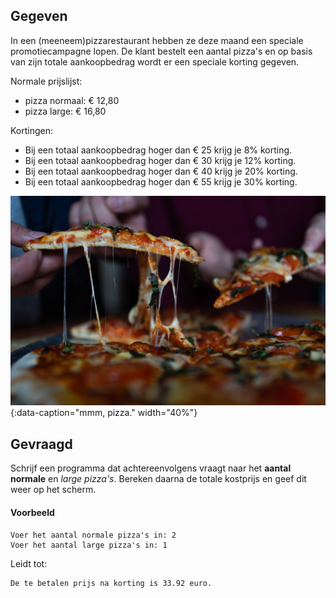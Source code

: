 ## Gegeven

In een (meeneem)pizzarestaurant hebben ze deze maand een speciale promotiecampagne lopen. De klant bestelt een aantal pizza's en op basis van zijn totale aankoopbedrag wordt er een speciale korting gegeven.

Normale prijslijst:

* pizza normaal: € 12,80
* pizza large: € 16,80

Kortingen:

* Bij een totaal aankoopbedrag hoger dan € 25 krijg je 8% korting.
* Bij een totaal aankoopbedrag hoger dan € 30 krijg je 12% korting.
* Bij een totaal aankoopbedrag hoger dan € 40 krijg je 20% korting.
* Bij een totaal aankoopbedrag hoger dan € 55 krijg je 30% korting.

![mmm, pizza.](media/brenna-huff.jpg "Foto door Brenna Huff op Unsplash."){:data-caption="mmm, pizza." width="40%"}

## Gevraagd
Schrijf een programma dat achtereenvolgens vraagt naar het **aantal** **normale** en *large pizza's*. Bereken daarna de totale kostprijs en geef dit weer op het scherm.

#### Voorbeeld
```
Voer het aantal normale pizza's in: 2
Voer het aantal large pizza's in: 1
```

Leidt tot:
```
De te betalen prijs na korting is 33.92 euro.
```